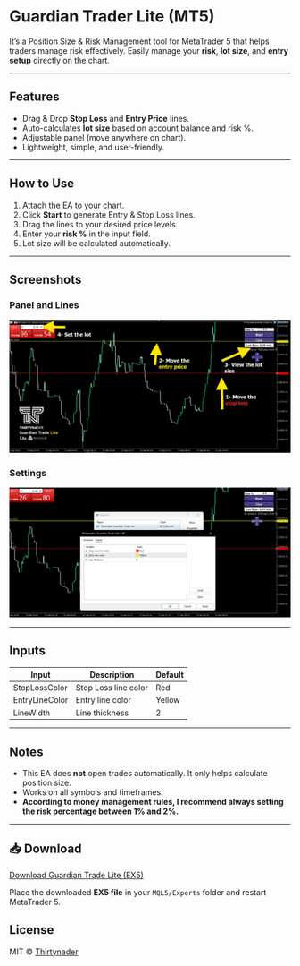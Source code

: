 # Guardian Trader Lite (MT5)

It’s a Position Size & Risk Management tool for MetaTrader 5 that helps traders manage risk effectively. 
Easily manage your **risk**, **lot size**, and **entry setup** directly on the chart.

---

## Features
-  Drag & Drop **Stop Loss** and **Entry Price** lines.
-  Auto-calculates **lot size** based on account balance and risk %.
-  Adjustable panel (move anywhere on chart).
-  Lightweight, simple, and user-friendly.

---

## How to Use
1. Attach the EA to your chart.
2. Click **Start** to generate Entry & Stop Loss lines.
3. Drag the lines to your desired price levels.
4. Enter your **risk %** in the input field.
5. Lot size will be calculated automatically.

---

## Screenshots

### Panel and Lines
![Guardian Trade Lite Screenshot 1](Screenshot-GT1.jpg)

### Settings
![Guardian Trade Lite Screenshot 2](Screenshot-GT2.jpg)

---

## Inputs
| Input              | Description              | Default |
|--------------------|--------------------------|---------|
| StopLossColor      | Stop Loss line color     | Red     |
| EntryLineColor     | Entry line color         | Yellow  |
| LineWidth          | Line thickness           | 2       |

---

## Notes
- This EA does **not** open trades automatically. It only helps calculate position size.
- Works on all symbols and timeframes.
- **According to money management rules, I recommend always setting the risk percentage between 1% and 2%.**

---

## 📥 Download

[Download Guardian Trade Lite (EX5)](https://github.com/Thirtynader/Guardian-Trade-Lite-MT5-/releases/download/1.00/Thirtynader-Guardian.Trade.Lite.ex5)

Place the downloaded **EX5 file** in your `MQL5/Experts` folder and restart MetaTrader 5.


## License
MIT © [Thirtynader](https://github.com/Thirtynader)

